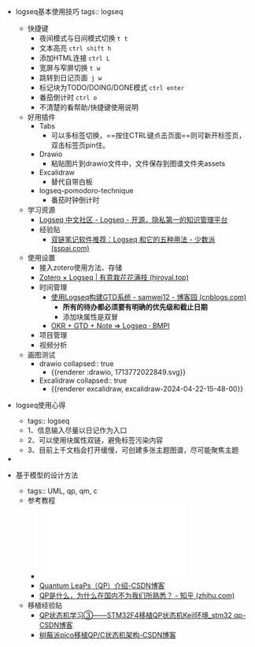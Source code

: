 - logseq基本使用技巧
tags:: logseq

	- 快捷键
		- 夜间模式与日间模式切换 `t t`
		- 文本高亮 `ctrl shift h`
		- 添加HTML连接 `ctrl L`
		- 宽屏与窄屏切换 `t w`
		- 跳转到日记页面` j w`
		- 标记块为TODO/DOING/DONE模式 `ctrl enter`
		- 番茄倒计时 `ctrl o`
		- 不清楚的看帮助/快捷键使用说明
	- 好用插件
		- Tabs
			- 可以多标签切换，==按住CTRL键点击页面==则可新开标签页，双击标签页pin住。
		- Drawio
			- 粘贴图片到drawio文件中，文件保存到图谱文件夹assets
		- Excalidraw
			- 替代自带白板
		- logseq-pomodoro-technique
			- 番茄时钟倒计时
	- 学习资源
		- [Logseq 中文社区 - Logseq - 开源，隐私第一的知识管理平台](https://cn.logseq.com/)
		- 经验贴
			- [双链笔记软件推荐：Logseq 和它的五种用法 - 少数派 (sspai.com)](https://sspai.com/post/69503?ivk_sa=1024320u)
	- 使用设置
		- 接入zotero使用方法、存储
		- [Zotero × Logseq | 有意栽花花满枝 (hjroyal.top)](https://blog.hjroyal.top/posts/tools/2023-04-zotero_logseq/)
		- 时间管理
			- [使用Logseq构建GTD系统 - samwei12 - 博客园 (cnblogs.com)](https://www.cnblogs.com/samwei12/p/shi-yonglogseq-gou-jiangtd-xi-tong.html)
				- **所有的待办都必须要有明确的优先级和截止日期**
				- 添加块属性是双冒
			- [OKR + GTD + Note => Logseq · BMPI](https://www.bmpi.dev/self/okr-gtd-note-logseq/)
		- 项目管理
		- 视频分析
	- 画图测试
		- drawio
		  collapsed:: true
			- {{renderer :drawio, 1713772022849.svg}}
		- Excalidraw
		  collapsed:: true
			- {{renderer excalidraw, excalidraw-2024-04-22-15-48-00}}
- logseq使用心得
	- tags:: logseq
	- 1、信息输入尽量以日记作为入口
	- 2、可以使用块属性双链，避免标签污染内容
	- 3、目前上千文档会打开缓慢，可创建多张主题图谱，尽可能聚焦主题
-
- 基于模型的设计方法
	- tags:: UML, qp, qm, c
	- 参考教程
		- ![UML状态图的实用c(c++)设计.pdf](../assets/Samek_2008_Practical_UML_Statecharts_in_C-C++,_Second_Edition_-_Event-Driven_Programming_1713767016399_0.pdf)
		- [Quantum LeaPs（QP）介绍-CSDN博客](https://blog.csdn.net/jin787730090/article/details/119643403)
		- [QP是什么，为什么在国内不为我们所熟悉？ - 知乎 (zhihu.com)](https://zhuanlan.zhihu.com/p/367610067)
	- 移植经验贴
		- [QP状态机学习③——STM32F4移植QP状态机Keil环境_stm32 qp-CSDN博客](https://blog.csdn.net/qq_37214666/article/details/125513347)
		- [树莓派pico移植QP/C状态机架构-CSDN博客](https://blog.csdn.net/weixin_39253446/article/details/136605595)
